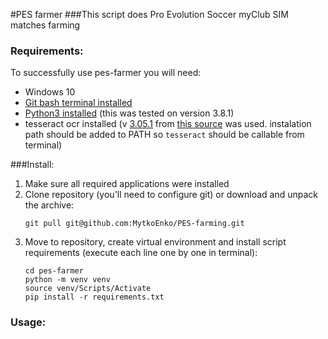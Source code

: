 #PES farmer
###This script does Pro Evolution Soccer myClub SIM matches farming

### Requirements:
To successfully use pes-farmer you will need:
- Windows 10
- [Git bash terminal installed](https://git-scm.com/downloads)
- [Python3 installed](https://www.python.org/downloads/) (this was tested on version 3.8.1)
- tesseract ocr installed (v [3.05.1](https://digi.bib.uni-mannheim.de/tesseract/tesseract-ocr-setup-3.05.01.exe) from [this source](https://digi.bib.uni-mannheim.de/tesseract/) was used. instalation path should be added to PATH so `tesseract` should be callable from terminal)

###Install:
1. Make sure all required applications were installed
2. Clone repository (you'll need to configure git) or download and unpack the archive:
    ```
   git pull git@github.com:MytkoEnko/PES-farming.git
    ```
3. Move to repository, create virtual environment and install script requirements (execute each line one by one in terminal):
    ```
   cd pes-farmer
   python -m venv venv
   source venv/Scripts/Activate
   pip install -r requirements.txt
    ```
### Usage:

